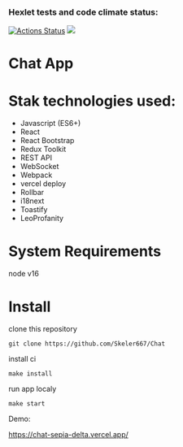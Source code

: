 ### Hexlet tests and code climate status:
[![Actions Status](https://github.com/Skeler667/frontend-project-12/workflows/hexlet-check/badge.svg)](https://github.com/Skeler667/frontend-project-12/actions)
<a href="https://codeclimate.com/github/Skeler667/Chat/maintainability"><img src="https://api.codeclimate.com/v1/badges/c777e5c44cc84eba2aac/maintainability" /></a>

# Chat App

# Stak technologies used:

- Javascript (ES6+)
- React
- React Bootstrap
- Redux Toolkit
- REST API
- WebSocket
- Webpack
- vercel deploy
- Rollbar
- i18next
- Toastify
- LeoProfanity

# System Requirements
node v16

# Install

clone this repository
```
git clone https://github.com/Skeler667/Chat
```

install ci
```
make install
```

run app localy
```
make start
```
Demo:

https://chat-sepia-delta.vercel.app/
